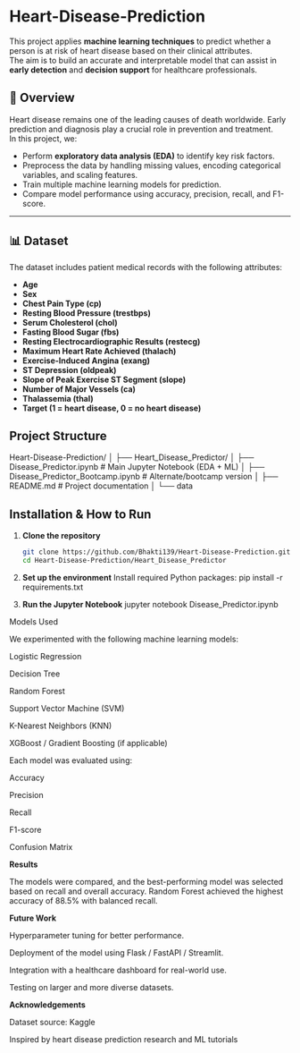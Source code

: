 # Heart-Disease-Prediction


This project applies **machine learning techniques** to predict whether a person is at risk of heart disease based on their clinical attributes.  
The aim is to build an accurate and interpretable model that can assist in **early detection** and **decision support** for healthcare professionals.


## 📌 Overview
Heart disease remains one of the leading causes of death worldwide. Early prediction and diagnosis play a crucial role in prevention and treatment.  
In this project, we:
- Perform **exploratory data analysis (EDA)** to identify key risk factors.
- Preprocess the data by handling missing values, encoding categorical variables, and scaling features.
- Train multiple machine learning models for prediction.
- Compare model performance using accuracy, precision, recall, and F1-score.

---

## 📊 Dataset
The dataset includes patient medical records with the following attributes:

- **Age**
- **Sex**
- **Chest Pain Type (cp)**
- **Resting Blood Pressure (trestbps)**
- **Serum Cholesterol (chol)**
- **Fasting Blood Sugar (fbs)**
- **Resting Electrocardiographic Results (restecg)**
- **Maximum Heart Rate Achieved (thalach)**
- **Exercise-Induced Angina (exang)**
- **ST Depression (oldpeak)**
- **Slope of Peak Exercise ST Segment (slope)**
- **Number of Major Vessels (ca)**
- **Thalassemia (thal)**
- **Target (1 = heart disease, 0 = no heart disease)**

## Project Structure
Heart-Disease-Prediction/
│
├── Heart_Disease_Predictor/
│ ├── Disease_Predictor.ipynb # Main Jupyter Notebook (EDA + ML)
│ ├── Disease_Predictor_Bootcamp.ipynb # Alternate/bootcamp version
│ ├── README.md # Project documentation
│
└── data

## Installation & How to Run
1. **Clone the repository**
   ```bash
   git clone https://github.com/Bhakti139/Heart-Disease-Prediction.git
   cd Heart-Disease-Prediction/Heart_Disease_Predictor
2. **Set up the environment**
Install required Python packages:
pip install -r requirements.txt

3. **Run the Jupyter Notebook**
jupyter notebook Disease_Predictor.ipynb

Models Used

We experimented with the following machine learning models:

Logistic Regression

Decision Tree

Random Forest

Support Vector Machine (SVM)

K-Nearest Neighbors (KNN)

XGBoost / Gradient Boosting (if applicable)

Each model was evaluated using:

Accuracy

Precision

Recall

F1-score

Confusion Matrix

**Results**

The models were compared, and the best-performing model was selected based on recall and overall accuracy.
Random Forest achieved the highest accuracy of 88.5% with balanced recall.

**Future Work**

Hyperparameter tuning for better performance.

Deployment of the model using Flask / FastAPI / Streamlit.

Integration with a healthcare dashboard for real-world use.

Testing on larger and more diverse datasets.

**Acknowledgements**

Dataset source: Kaggle

Inspired by heart disease prediction research and ML tutorials